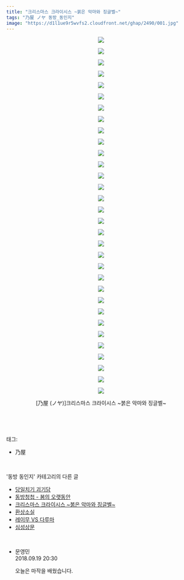 ```yaml
---
title: "크리스마스 크라이시스 ~붉은 악마와 징글벨~"
tags: "乃屋 ノヤ 동방_동인지"
image: "https://d1l1ue9r5wvfs2.cloudfront.net/ghap/2490/001.jpg"
---
```

<div class="article">
<p style="text-align: center; clear: none; float: none;"><img src="{{ site.imgserver9 }}/ghap/2490/001.jpg"/></p>
<p style="text-align: center; clear: none; float: none;"><img src="{{ site.imgserver9 }}/ghap/2490/002.jpg"/></p>
<p style="text-align: center; clear: none; float: none;"><img src="{{ site.imgserver9 }}/ghap/2490/003.jpg"/></p>
<p style="text-align: center; clear: none; float: none;"><img src="{{ site.imgserver9 }}/ghap/2490/004.jpg"/></p>
<p style="text-align: center; clear: none; float: none;"><img src="{{ site.imgserver9 }}/ghap/2490/005.jpg"/></p>
<p style="text-align: center; clear: none; float: none;"><img src="{{ site.imgserver9 }}/ghap/2490/006.jpg"/></p>
<p style="text-align: center; clear: none; float: none;"><img src="{{ site.imgserver9 }}/ghap/2490/007.jpg"/></p>
<p style="text-align: center; clear: none; float: none;"><img src="{{ site.imgserver9 }}/ghap/2490/008.jpg"/></p>
<p style="text-align: center; clear: none; float: none;"><img src="{{ site.imgserver9 }}/ghap/2490/009.jpg"/></p>
<p style="text-align: center; clear: none; float: none;"><img src="{{ site.imgserver9 }}/ghap/2490/010.jpg"/></p>
<p style="text-align: center; clear: none; float: none;"><img src="{{ site.imgserver9 }}/ghap/2490/011.jpg"/></p>
<p style="text-align: center; clear: none; float: none;"><img src="{{ site.imgserver9 }}/ghap/2490/012.jpg"/></p>
<p style="text-align: center; clear: none; float: none;"><img src="{{ site.imgserver9 }}/ghap/2490/013.jpg"/></p>
<p style="text-align: center; clear: none; float: none;"><img src="{{ site.imgserver9 }}/ghap/2490/014.jpg"/></p>
<p style="text-align: center; clear: none; float: none;"><img src="{{ site.imgserver9 }}/ghap/2490/015.jpg"/></p>
<p style="text-align: center; clear: none; float: none;"><img src="{{ site.imgserver9 }}/ghap/2490/016.jpg"/></p>
<p style="text-align: center; clear: none; float: none;"><img src="{{ site.imgserver9 }}/ghap/2490/017.jpg"/></p>
<p style="text-align: center; clear: none; float: none;"><img src="{{ site.imgserver9 }}/ghap/2490/018.jpg"/></p>
<p style="text-align: center; clear: none; float: none;"><img src="{{ site.imgserver9 }}/ghap/2490/019.jpg"/></p>
<p style="text-align: center; clear: none; float: none;"><img src="{{ site.imgserver9 }}/ghap/2490/020.jpg"/></p>
<p style="text-align: center; clear: none; float: none;"><img src="{{ site.imgserver9 }}/ghap/2490/021.jpg"/></p>
<p style="text-align: center; clear: none; float: none;"><img src="{{ site.imgserver9 }}/ghap/2490/022.jpg"/></p>
<p style="text-align: center; clear: none; float: none;"><img src="{{ site.imgserver9 }}/ghap/2490/023.jpg"/></p>
<p style="text-align: center; clear: none; float: none;"><img src="{{ site.imgserver9 }}/ghap/2490/024.jpg"/></p>
<p style="text-align: center; clear: none; float: none;"><img src="{{ site.imgserver9 }}/ghap/2490/025.jpg"/></p>
<p style="text-align: center; clear: none; float: none;"><img src="{{ site.imgserver9 }}/ghap/2490/026.jpg"/></p>
<p style="text-align: center; clear: none; float: none;"><img src="{{ site.imgserver9 }}/ghap/2490/027.jpg"/></p>
<p style="text-align: center; clear: none; float: none;"><img src="{{ site.imgserver9 }}/ghap/2490/028.jpg"/></p>
<p style="text-align: center; clear: none; float: none;"><img src="{{ site.imgserver9 }}/ghap/2490/029.jpg"/></p>
<p style="text-align: center; clear: none; float: none;"><img src="{{ site.imgserver9 }}/ghap/2490/030.jpg"/></p>
<p style="text-align: center; clear: none; float: none;"><img src="{{ site.imgserver9 }}/ghap/2490/031.jpg"/></p>
<p style="text-align: center; clear: none; float: none;"><img src="{{ site.imgserver9 }}/ghap/2490/032.jpg"/></p>
<p style="text-align: center; clear: none; float: none;">[乃屋 (ノヤ)]크리스마스 크라이시스 ~붉은 악마와 징글벨~</p>
<p><br/></p>
</div><br/>
<div class="tagTrail">
<p>태그: </p>
<ul>
<li>乃屋</li>
</ul>
</div><br/>
<div class="another">
<p>'동방 동인지' 카테고리의 다른 글</p>
<ul>
<li><a href="/ghap_2492">당일치기 괴기담</a></li>
<li><a href="/ghap_2491">동방청첩 - 봄의 오랫동안</a></li>
<li><a href="/ghap_2490">크리스마스 크라이시스 ~붉은 악마와 징글벨~</a></li>
<li><a href="/ghap_2489">환상소실</a></li>
<li><a href="/ghap_2488">레이무 VS 다루마</a></li>
<li><a href="/ghap_2485">심성상문</a></li>
</ul>
</div><br/>
<div class="cb_module cb_fluid">
<div class="cb_wrt cb_profile">
<div class="comment">
<ul>
<li class="cb_thumb_off" id="comment15335940">
<div class="cb_comment_area">
<div class="cb_info_area">
<div class="cb_section">
<span class="cb_nick_name">문영민</span>
</div>
<div class="cb_section">
<span class="cb_date">2018.09.19 20:30 </span>
</div>
</div>
<div class="cb_dsc_comment">
<p class="cb_dsc">
											오늘은 마작을 배웠습니다. 
										</p>
</div>
</div></li>
</ul>
</div>
</div><!-- commentList close -->
</div><br/>
